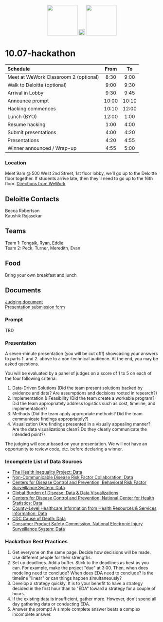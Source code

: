 <div align="center">
    <img src="https://pbs.twimg.com/profile_images/813584000082214912/5U3iZVs-_400x400.jpg" width=100px height=100px>
    <span align="middle">
       <img src="https://vignette.wikia.nocookie.net/animal-jam-clans-1/images/3/35/Heart-Icon.png/revision/latest/scale-to-width-down/562?cb=20160812181625" width=20px height=20px>
    </span>
    <img src="https://www.oasys.com.cy/Content/images/deloitte-logo.png" width=100px height=100px>
</div>


# 10.07-hackathon

| Schedule | From |  To |
|:---------|:----:|:---:|
| Meet at WeWork Classroom 2 (optional) | 8:30 | 9:00 |
| Walk to Deloitte (optional) | 9:00 | 9:30 |
| Arrival in Lobby | 9:30 | 9:45 |
| Announce prompt | 10:00 | 10:10 |
| Hacking commences | 10:10 | 12:00 |
| Lunch (BYO) | 12:00 | 1:00 |
| Resume hacking | 1:00 | 4:00 |
| Submit presentations | 4:00 | 4:20 |
| Presentations | 4:20 | 4:55 |
| Winner announced / Wrap-up | 4:55 | 5:00 |

### Location
Meet 9am @ 500 West 2nd Street, 1st floor lobby, we’ll go up to the Deloitte floor together. 
If students arrive late, then they’ll need to go up to the 16th floor.
[Directions from WeWork](https://goo.gl/maps/bZsauByUWh12)

## Deloitte Contacts
Becca Robertson<br>
Kaushik Rajasekar

## Teams
Team 1: Tongsik, Ryan, Eddie<br>
Team 2: Peck, Turner, Meredith, Evan

## Food
Bring your own breakfast and lunch

## Documents
[Judging document](https://drive.google.com/file/d/1cHOq2LwCgKEFU4xZLyuJeeLwULa0t8at/view?usp=sharing)<br>
[Presentation submission form](https://docs.google.com/forms/d/1ZqPqmvJ6_NA4paT2-oqx0IFuIXM1PO-p4uLrOpeZ9UI/edit)

### Prompt
TBD

### Presentation
A seven-minute presentation (you will be cut off!) showcasing your answers to parts 1. and 2. above to a non-technical audience. At the end, you may be asked questions.

You will be evaluated by a panel of judges on a score of 1 to 5 on each of the four following criteria:
1.	Data-Driven Solutions (Did the team present solutions backed by evidence and data? Are assumptions and decisions rooted in research?)
2.	Implementation & Feasibility (Did the team create a workable program? Did the team appropriately address logistics such as cost, timeline, and implementation?)
3.	Methods (Did the team apply appropriate methods? Did the team communicate findings appropriately?)
4.	Visualization (Are findings presented in a visually appealing manner? Are the data visualizations clean? Do they clearly communicate the intended point?)

The judging will occur based on your presentation. We will not have an opportunity to review code, etc. before declaring a winner.

### Incomplete List of Data Sources
- [The Health Inequality Project: Data](https://healthinequality.org/data/)
- [Non-Communicable Disease Risk Factor Collaboration: Data](http://www.ncdrisc.org/data-downloads.html)
- [Centers for Disease Control and Prevention, Behavioral Risk Factor Surveillance System: Data](https://www.cdc.gov/brfss/)
- [Global Burden of Disease: Data & Data Visualizations](http://www.healthdata.org/gbd/data)
- [Centers for Disease Control and Prevention, National Center for Health Statistics: Data](https://www.cdc.gov/nchs/index.htm)
- [County-Level Healthcare Information from Health Resources & Services Information: Data](https://datawarehouse.hrsa.gov/)
- [CDC Cause of Death: Data](https://wonder.cdc.gov/mortSQL.html)
- [Consumer Product Safety Commission, National Electronic Injury Surveillance System: Data](https://www.cpsc.gov/Research--Statistics/NEISS-Injury-Data/)

### Hackathon Best Practices
1. Get everyone on the same page. Decide how decisions will be made. Use different people for their strengths.
2. Set up deadlines. Add a buffer. Stick to the deadlines as best as you can. For example, make the project "due" at 3:00. Then, when does modeling need to conclude? When does EDA need to conclude? Is the timeline "linear" or can things happen simultaneously?
3. Develop a strategy quickly. It is to your benefit to have a strategy decided in the first hour than to "EDA" toward a strategy for a couple of hours.
4. If the existing data is insufficient, gather more. However, don't spend all day gathering data or conducting EDA.
5. Answer the prompt! A simple complete answer beats a complex incomplete answer.
